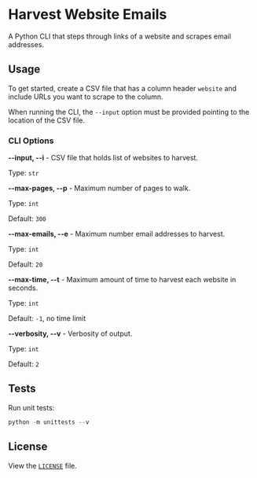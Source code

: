 # Harvest Website Emails

A Python CLI that steps through links of a website and scrapes email addresses.

## Usage

To get started, create a CSV file that has a column header `website` and include URLs you want to scrape to the column.

When running the CLI, the `--input` option must be provided pointing to the location of the CSV file.

### CLI Options

**--input, --i** - CSV file that holds list of websites to harvest.

Type: `str`

**--max-pages, --p** - Maximum number of pages to walk.

Type: `int`

Default: `300`

**--max-emails, --e** - Maximum number email addresses to harvest.

Type: `int`

Default: `20`

**--max-time, --t** - Maximum amount of time to harvest each website in seconds.

Type: `int`

Default: `-1`, no time limit

**--verbosity, --v** - Verbosity of output.

Type: `int`

Default: `2`

## Tests

Run unit tests:

```py
python -m unittests --v
```

## License

View the [`LICENSE`](https://github.com/bfrymire/py-harvest-website-emails/blob/master/LICENSE) file.
